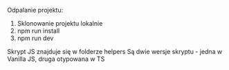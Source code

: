 Odpalanie projektu:

1. Sklonowanie projektu lokalnie
2. npm run install
3. npm run dev

Skrypt JS znajduje się w folderze helpers
Są dwie wersje skryptu - jedna w Vanilla JS, druga otypowana w TS
